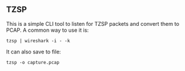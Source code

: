 ## TZSP ##

This is a simple CLI tool to listen for TZSP packets and convert them to PCAP.
A common way to use it is:

```shell
tzsp | wireshark -i - -k
```

It can also save to file:

```shell
tzsp -o capture.pcap
```
